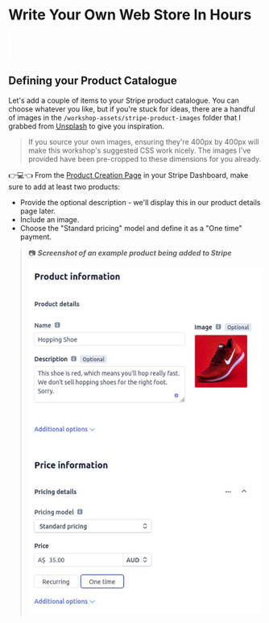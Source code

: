 # Write Your Own Web Store In Hours

![spacer](workshop-assets/readme-images/spacer.png)

## Defining your Product Catalogue

Let's add a couple of items to your Stripe product catalogue. You can choose whatever you like, but if you're stuck for ideas, there are a handful of images in the `/workshop-assets/stripe-product-images` folder that I grabbed from [Unsplash](https://unsplash.com/) to give you inspiration.

> If you source your own images, ensuring they're 400px by 400px will make this workshop's suggested CSS work nicely. The images I've provided have been pre-cropped to these dimensions for you already.

👉💻👈 From the [Product Creation Page](https://dashboard.stripe.com/test/products/create) in your Stripe Dashboard, make sure to add at least two products:

- Provide the optional description - we'll display this in our product details page later.
- Include an image.
- Choose the "Standard pricing" model and define it as a "One time" payment.

> 📷 **_Screenshot of an example product being added to Stripe_**
>
> ![image](workshop-assets/readme-images/stripe-product-create.jpg)
